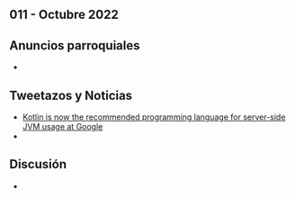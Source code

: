 011 - Octubre 2022
--

## Anuncios parroquiales

-

## Tweetazos y Noticias

* [Kotlin is now the recommended programming language for server-side JVM usage at Google](https://twitter.com/tsmith/status/1581318139895156737)
*

## Discusión

*
